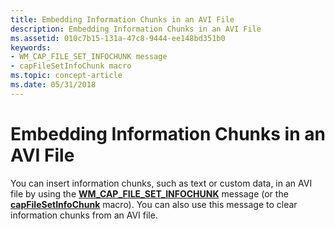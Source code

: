 ```yaml
---
title: Embedding Information Chunks in an AVI File
description: Embedding Information Chunks in an AVI File
ms.assetid: 010c7b15-131a-47c8-9444-ee148bd351b0
keywords:
- WM_CAP_FILE_SET_INFOCHUNK message
- capFileSetInfoChunk macro
ms.topic: concept-article
ms.date: 05/31/2018
---
```


# Embedding Information Chunks in an AVI File

You can insert information chunks, such as text or custom data, in an AVI file by using the [**WM\_CAP\_FILE\_SET\_INFOCHUNK**](wm-cap-file-set-infochunk.md) message (or the [**capFileSetInfoChunk**](/windows/desktop/api/Vfw/nf-vfw-capfilesetinfochunk) macro). You can also use this message to clear information chunks from an AVI file.

 

 




